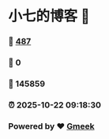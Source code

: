 # 小七的博客 :link:  
### :page_facing_up: [487](/tag.html) 
### :speech_balloon: 0 
### :hibiscus: 145859 
### :alarm_clock: 2025-10-22 09:18:30 
### Powered by :heart: [Gmeek](https://github.com/Meekdai/Gmeek)

